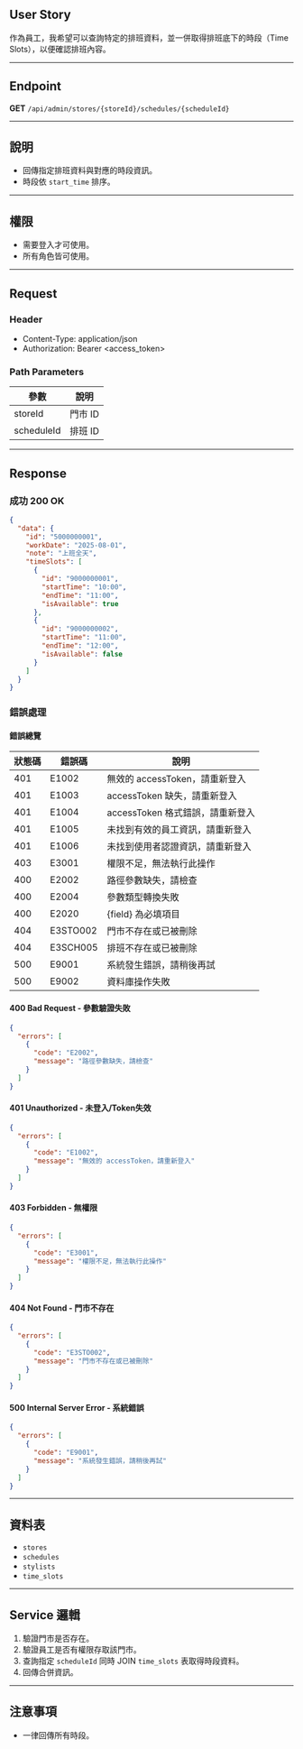 ## User Story

作為員工，我希望可以查詢特定的排班資料，並一併取得排班底下的時段（Time Slots），以便確認排班內容。

---

## Endpoint

**GET** `/api/admin/stores/{storeId}/schedules/{scheduleId}`

---

## 說明

- 回傳指定排班資料與對應的時段資訊。
- 時段依 `start_time` 排序。

---

## 權限

- 需要登入才可使用。
- 所有角色皆可使用。

---

## Request

### Header

- Content-Type: application/json
- Authorization: Bearer <access_token>

### Path Parameters

| 參數       | 說明    |
| ---------- | ------- |
| storeId    | 門市 ID |
| scheduleId | 排班 ID |

---

## Response

### 成功 200 OK

```json
{
  "data": {
    "id": "5000000001",
    "workDate": "2025-08-01",
    "note": "上班全天",
    "timeSlots": [
      {
        "id": "9000000001",
        "startTime": "10:00",
        "endTime": "11:00",
        "isAvailable": true
      },
      {
        "id": "9000000002",
        "startTime": "11:00",
        "endTime": "12:00",
        "isAvailable": false
      }
    ]
  }
}
```

### 錯誤處理

#### 錯誤總覽

| 狀態碼 | 錯誤碼   | 說明                             |
| ------ | -------- | -------------------------------- |
| 401    | E1002    | 無效的 accessToken，請重新登入   |
| 401    | E1003    | accessToken 缺失，請重新登入     |
| 401    | E1004    | accessToken 格式錯誤，請重新登入 |
| 401    | E1005    | 未找到有效的員工資訊，請重新登入 |
| 401    | E1006    | 未找到使用者認證資訊，請重新登入 |
| 403    | E3001    | 權限不足，無法執行此操作         |
| 400    | E2002    | 路徑參數缺失，請檢查             |
| 400    | E2004    | 參數類型轉換失敗                 |
| 400    | E2020    | {field} 為必填項目               |
| 404    | E3STO002 | 門市不存在或已被刪除             |
| 404    | E3SCH005 | 排班不存在或已被刪除             |
| 500    | E9001    | 系統發生錯誤，請稍後再試         |
| 500    | E9002    | 資料庫操作失敗                   |


#### 400 Bad Request - 參數驗證失敗

```json
{
  "errors": [
    {
      "code": "E2002",
      "message": "路徑參數缺失，請檢查"
    }
  ]
}
```

#### 401 Unauthorized - 未登入/Token失效

```json
{
  "errors": [
    {
      "code": "E1002",
      "message": "無效的 accessToken，請重新登入"
    }
  ]
}
```

#### 403 Forbidden - 無權限

```json
{
  "errors": [
    {
      "code": "E3001",
      "message": "權限不足，無法執行此操作"
    }
  ]
}
```

#### 404 Not Found - 門市不存在

```json
{
  "errors": [
    {
      "code": "E3STO002",
      "message": "門市不存在或已被刪除"
    }
  ]
}
```

#### 500 Internal Server Error - 系統錯誤

```json
{
  "errors": [
    {
      "code": "E9001",
      "message": "系統發生錯誤，請稍後再試"
    }
  ]
}
```

---

## 資料表

- `stores`
- `schedules`
- `stylists`
- `time_slots`

---

## Service 邏輯

1. 驗證門市是否存在。
2. 驗證員工是否有權限存取該門市。
3. 查詢指定 `scheduleId` 同時 JOIN `time_slots` 表取得時段資料。
4. 回傳合併資訊。

---

## 注意事項

- 一律回傳所有時段。
